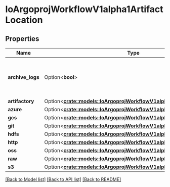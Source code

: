 # IoArgoprojWorkflowV1alpha1ArtifactLocation

## Properties

Name | Type | Description | Notes
------------ | ------------- | ------------- | -------------
**archive_logs** | Option<**bool**> | ArchiveLogs indicates if the container logs should be archived | [optional]
**artifactory** | Option<[**crate::models::IoArgoprojWorkflowV1alpha1ArtifactoryArtifact**](io.argoproj.workflow.v1alpha1.ArtifactoryArtifact.md)> |  | [optional]
**azure** | Option<[**crate::models::IoArgoprojWorkflowV1alpha1AzureArtifact**](io.argoproj.workflow.v1alpha1.AzureArtifact.md)> |  | [optional]
**gcs** | Option<[**crate::models::IoArgoprojWorkflowV1alpha1GcsArtifact**](io.argoproj.workflow.v1alpha1.GCSArtifact.md)> |  | [optional]
**git** | Option<[**crate::models::IoArgoprojWorkflowV1alpha1GitArtifact**](io.argoproj.workflow.v1alpha1.GitArtifact.md)> |  | [optional]
**hdfs** | Option<[**crate::models::IoArgoprojWorkflowV1alpha1HdfsArtifact**](io.argoproj.workflow.v1alpha1.HDFSArtifact.md)> |  | [optional]
**http** | Option<[**crate::models::IoArgoprojWorkflowV1alpha1HttpArtifact**](io.argoproj.workflow.v1alpha1.HTTPArtifact.md)> |  | [optional]
**oss** | Option<[**crate::models::IoArgoprojWorkflowV1alpha1OssArtifact**](io.argoproj.workflow.v1alpha1.OSSArtifact.md)> |  | [optional]
**raw** | Option<[**crate::models::IoArgoprojWorkflowV1alpha1RawArtifact**](io.argoproj.workflow.v1alpha1.RawArtifact.md)> |  | [optional]
**s3** | Option<[**crate::models::IoArgoprojWorkflowV1alpha1S3Artifact**](io.argoproj.workflow.v1alpha1.S3Artifact.md)> |  | [optional]

[[Back to Model list]](../README.md#documentation-for-models) [[Back to API list]](../README.md#documentation-for-api-endpoints) [[Back to README]](../README.md)


